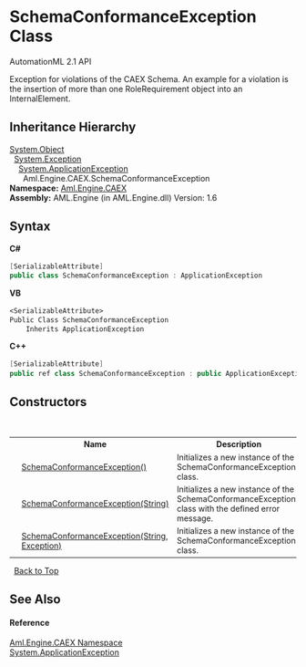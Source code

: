 # SchemaConformanceException Class
AutomationML 2.1 API 

Exception for violations of the CAEX Schema. An example for a violation is the insertion of more than one RoleRequirement object into an InternalElement.


## Inheritance Hierarchy
<a href="https://docs.microsoft.com/dotnet/api/system.object" target="_parent" rel="noopener noreferrer">System.Object</a><br />&nbsp;&nbsp;<a href="https://docs.microsoft.com/dotnet/api/system.exception" target="_parent" rel="noopener noreferrer">System.Exception</a><br />&nbsp;&nbsp;&nbsp;&nbsp;<a href="https://docs.microsoft.com/dotnet/api/system.applicationexception" target="_parent" rel="noopener noreferrer">System.ApplicationException</a><br />&nbsp;&nbsp;&nbsp;&nbsp;&nbsp;&nbsp;Aml.Engine.CAEX.SchemaConformanceException<br />
**Namespace:**&nbsp;<a href="N_Aml_Engine_CAEX">Aml.Engine.CAEX</a><br />**Assembly:**&nbsp;AML.Engine (in AML.Engine.dll) Version: 1.6

## Syntax

**C#**<br />
``` C#
[SerializableAttribute]
public class SchemaConformanceException : ApplicationException
```

**VB**<br />
``` VB
<SerializableAttribute>
Public Class SchemaConformanceException
	Inherits ApplicationException
```

**C++**<br />
``` C++
[SerializableAttribute]
public ref class SchemaConformanceException : public ApplicationException
```


## Constructors
&nbsp;<table><tr><th></th><th>Name</th><th>Description</th></tr><tr><td>![Public method](media/pubmethod.gif "Public method")</td><td><a href="M_Aml_Engine_CAEX_SchemaConformanceException__ctor">SchemaConformanceException()</a></td><td>
Initializes a new instance of the SchemaConformanceException class.</td></tr><tr><td>![Public method](media/pubmethod.gif "Public method")</td><td><a href="M_Aml_Engine_CAEX_SchemaConformanceException__ctor_1">SchemaConformanceException(String)</a></td><td>
Initializes a new instance of the SchemaConformanceException-class with the defined error message.</td></tr><tr><td>![Public method](media/pubmethod.gif "Public method")</td><td><a href="M_Aml_Engine_CAEX_SchemaConformanceException__ctor_2">SchemaConformanceException(String, Exception)</a></td><td>
Initializes a new instance of the SchemaConformanceException class.</td></tr></table>&nbsp;
<a href="#schemaconformanceexception-class">Back to Top</a>

## See Also


#### Reference
<a href="N_Aml_Engine_CAEX">Aml.Engine.CAEX Namespace</a><br /><a href="https://docs.microsoft.com/dotnet/api/system.applicationexception" target="_parent" rel="noopener noreferrer">System.ApplicationException</a><br />